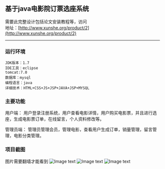 ## 基于java电影院订票选座系统  
需要此完整设计包括论文安装教程等，访问   
地址：[http://www.xunshe.org/product/2](http://www.xunshe.org/product/2)

***
### 运行环境 
```
JDK版本：1.7
IDE工具：eclipse
tomcat:7.0
数据库：mysql 
编程语言：java
详细技术：HTML+CSS+JS+JSP+JAVA+JSP+MYSQL  
```
### 主要功能 
用户端：
     用户登录注册系统，用户查看电影详情，用户购买电影票，并且进行选座，生成电影票订单，在线留言，个人资料修改等。   
    
管理员端：
     管理员管理会员，管理电影，查看用户生成订单，销量管理，留言管理，电影分类管理。   
### 项目截图  
  图片需要翻墙才能看到
  ![Image text](http://xunshe.org/storage/images/ce8d4b586fc615f595152ac3dce52bfe.jpg)
  ![Image text](http://xunshe.org/storage/images/8d407e86daf9dd37db4fbeb5a9812b26.png)
  ![Image text](http://xunshe.org/storage/images/8bca30d97b2bac5a99a5a0d65b600918.png)

